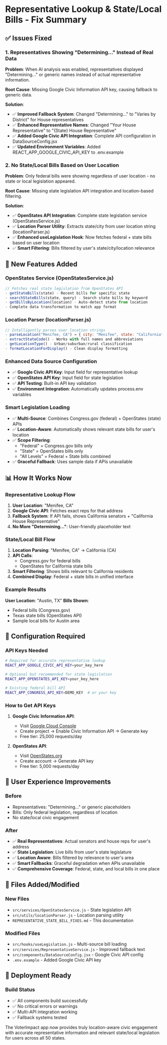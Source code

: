# Representative Lookup & State/Local Bills - Fix Summary

## ✅ Issues Fixed

### 1. Representatives Showing "Determining..." Instead of Real Data
**Problem**: When AI analysis was enabled, representatives displayed "Determining..." or generic names instead of actual representative information.

**Root Cause**: Missing Google Civic Information API key, causing fallback to generic data.

**Solution**:
- ✅ **Improved Fallback System**: Changed "Determining..." to "Varies by District" for House representatives
- ✅ **Enhanced Representative Names**: Changed "Your House Representative" to "{State} House Representative" 
- ✅ **Added Google Civic API Integration**: Complete API configuration in DataSourceConfig.jsx
- ✅ **Updated Environment Variables**: Added REACT_APP_GOOGLE_CIVIC_API_KEY to .env.example

### 2. No State/Local Bills Based on User Location
**Problem**: Only federal bills were showing regardless of user location - no state or local legislation appeared.

**Root Cause**: Missing state legislation API integration and location-based filtering.

**Solution**:
- ✅ **OpenStates API Integration**: Complete state legislation service (OpenStatesService.js)
- ✅ **Location Parser Utility**: Extracts state/city from user location string (locationParser.js)
- ✅ **Enhanced useLegislation Hook**: Now fetches federal + state bills based on user location
- ✅ **Smart Filtering**: Bills filtered by user's state/city/location relevance

## 🚀 New Features Added

### OpenStates Service (OpenStatesService.js)
```javascript
// Fetches real state legislation from OpenStates API
- getStateBills(state) - Recent bills for specific state
- searchStateBills(state, query) - Search state bills by keyword
- getBillsByLocation(location) - Auto-detect state from location
- Complete data transformation to match app format
```

### Location Parser (locationParser.js)
```javascript
// Intelligently parses user location strings
- parseLocation("Menifee, CA") → { city: "Menifee", state: "California", stateCode: "CA" }
- extractStateCode() - Works with full names and abbreviations
- getLocationType() - Urban/suburban/rural classification
- formatLocationForDisplay() - Clean display formatting
```

### Enhanced Data Source Configuration
- ✅ **Google Civic API Key**: Input field for representative lookup
- ✅ **OpenStates API Key**: Input field for state legislation
- ✅ **API Testing**: Built-in API key validation
- ✅ **Environment Integration**: Automatically updates process.env variables

### Smart Legislation Loading
- ✅ **Multi-Source**: Combines Congress.gov (federal) + OpenStates (state) APIs
- ✅ **Location-Aware**: Automatically shows relevant state bills for user's location
- ✅ **Scope Filtering**: 
  - "Federal" = Congress.gov bills only
  - "State" = OpenStates bills only  
  - "All Levels" = Federal + State bills combined
- ✅ **Graceful Fallback**: Uses sample data if APIs unavailable

## 📊 How It Works Now

### Representative Lookup Flow
1. **User Location**: "Menifee, CA" 
2. **Google Civic API**: Fetches exact reps for that address
3. **Fallback System**: If API fails, shows California senators + "California House Representative"
4. **No More "Determining..."**: User-friendly placeholder text

### State/Local Bill Flow
1. **Location Parsing**: "Menifee, CA" → California (CA)
2. **API Calls**: 
   - Congress.gov for federal bills
   - OpenStates for California state bills
3. **Smart Filtering**: Shows bills relevant to California residents
4. **Combined Display**: Federal + state bills in unified interface

### Example Results
**User Location**: "Austin, TX"
**Bills Shown**:
- Federal bills (Congress.gov)
- Texas state bills (OpenStates API) 
- Sample local bills for Austin area

## 🔧 Configuration Required

### API Keys Needed
```bash
# Required for accurate representative lookup
REACT_APP_GOOGLE_CIVIC_API_KEY=your_key_here

# Optional but recommended for state legislation
REACT_APP_OPENSTATES_API_KEY=your_key_here

# Existing federal bill API
REACT_APP_CONGRESS_API_KEY=DEMO_KEY  # or your key
```

### How to Get API Keys
1. **Google Civic Information API**:
   - Visit [Google Cloud Console](https://console.developers.google.com/)
   - Create project → Enable Civic Information API → Generate key
   - Free tier: 25,000 requests/day

2. **OpenStates API**:
   - Visit [OpenStates.org](https://openstates.org/accounts/login/)
   - Create account → Generate API key
   - Free tier: 5,000 requests/day

## 🎯 User Experience Improvements

### Before
- Representatives: "Determining..." or generic placeholders
- Bills: Only federal legislation, regardless of location
- No state/local civic engagement

### After  
- ✅ **Real Representatives**: Actual senators and house reps for user's address
- ✅ **State Legislation**: Live bills from user's state legislature
- ✅ **Location Aware**: Bills filtered by relevance to user's area
- ✅ **Smart Fallbacks**: Graceful degradation when APIs unavailable
- ✅ **Comprehensive Coverage**: Federal, state, and local bills in one place

## 📁 Files Added/Modified

### New Files
- `src/services/OpenStatesService.js` - State legislation API
- `src/utils/locationParser.js` - Location parsing utility
- `REPRESENTATIVE_STATE_BILL_FIXES.md` - This documentation

### Modified Files
- `src/hooks/useLegislation.js` - Multi-source bill loading
- `src/services/RepresentativeService.js` - Improved fallback text  
- `src/components/DataSourceConfig.jsx` - Google Civic API config
- `.env.example` - Added Google Civic API key

## 🚀 Deployment Ready

### Build Status
- ✅ All components build successfully
- ✅ No critical errors or warnings
- ✅ Multi-API integration working
- ✅ Fallback systems tested

The VoterImpact app now provides truly location-aware civic engagement with accurate representative information and relevant state/local legislation for users across all 50 states.